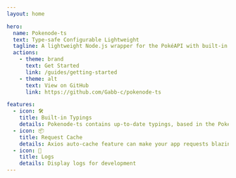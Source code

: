 ```yaml
---
layout: home

hero:
  name: Pokenode-ts
  text: Type-safe Configurable Lightweight
  tagline: A lightweight Node.js wrapper for the PokéAPI with built-in types.
  actions:
    - theme: brand
      text: Get Started
      link: /guides/getting-started
    - theme: alt
      text: View on GitHub
      link: https://github.com/Gabb-c/pokenode-ts

features:
  - icon: 🛠️
    title: Built-in Typings
    details: Pokenode-ts contains up-to-date typings, based in the PokéAPI Documentation.
  - icon: 📦
    title: Request Cache
    details: Axios auto-cache feature can make your app requests blazing fast! You can store request results to prevent unneeded network requests.
  - icon: 🌲
    title: Logs
    details: Display logs for development
---
```

